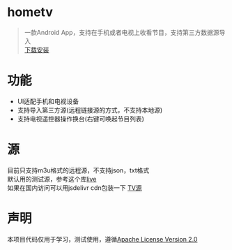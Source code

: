 # hometv
>一款Android App，支持在手机或者电视上收看节目，支持第三方数据源导入  
[下载安装](https://github.com/manymore13/hometv/releases/tag/main)

# 功能
- UI适配手机和电视设备
- 支持导入第三方源(远程链接源的方式，不支持本地源)
- 支持电视遥控器操作换台(右键可唤起节目列表)
  
# 源
目前只支持m3u格式的远程源，不支持json，txt格式  
默认用的测试源，参考这个库[live](https://github.com/fanmingming/live)  
如果在国内访问可以用jsdelivr cdn包装一下 [TV源](https://cdn.jsdelivr.net/gh/fanmingming/live@latest/tv/m3u/ipv6.m3u)  

# 声明
本项目代码仅用于学习，测试使用，遵循[Apache License Version 2.0](https://github.com/manymore13/hometv/blob/main/LICENSE)

